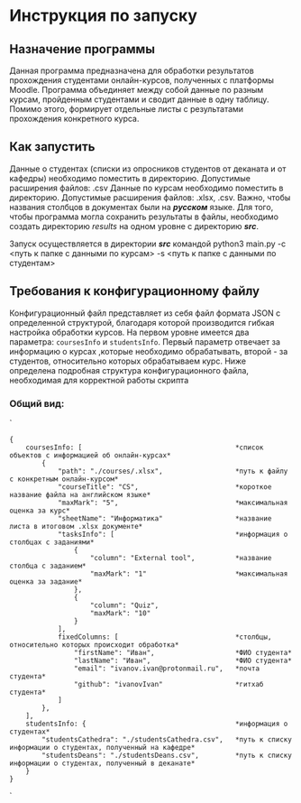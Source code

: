 # Инструкция по запуску

## Назначение программы
Данная программа предназначена для обработки результатов прохождения студентами онлайн-курсов, полученных с платформы Moodle. Программа объединяет между собой данные по разным курсам, пройденным студентами и сводит данные в одну таблицу. Помимо этого, формирует отдельные листы с результатами прохождения конкретного курса.

## Как запустить
Данные о студентах (списки из опросников студентов от деканата и от кафедры) необходимо поместить в директорию. Допустимые расширения файлов: .csv
Данные по курсам необходимо поместить в директорию. Допустимые расширения файлов: .xlsx, .csv. Важно, чтобы названия столбцов в документах были на __*русском*__ языке.
Для того, чтобы программа могла сохранить результаты в файлы, необходимо создать директорию *results* на одном уровне с директорию __*src*__.

Запуск осуществляется в директории __*src*__ командой python3 main.py -c <путь к папке с данными по курсам> -s <путь к папке с данными по студентам>

## Требования к конфигурационному файлу

Конфигурационный файл представляет из себя файл формата JSON с определенной структурой, благодаря которой производится гибкая настройка обработки курсов. На первом уровне имеется два параметра: `coursesInfo` и `studentsInfo`. Первый параметр отвечает за информацию о курсах ,которые необходимо обрабатывать, второй - за студентов, относительно которых обрабатываем курс. Ниже определена подробная структура конфигурационного файла, необходимая для корректной работы скрипта

### Общий вид:
`

    {
        coursesInfo: [                                      *список объектов с информацией об онлайн-курсах*
            {
                "path": "./courses/.xlsx",                  *путь к файлу с конкретным онлайн-курсом*
                "courseTitle": "CS",                        *короткое название файла на английском языке*
                "maxMark": "5",                             *максимальная оценка за курс*
                "sheetName": "Информатика"                  *название листа в итоговом .xlsx документе*
                "tasksInfo": [                              *информация о столбцах с заданиями*
                    {
                        "column": "External tool",          *название столбца с заданием*
                        "maxMark": "1"                      *максимальная оценка за задание*
                    },
                    {
                        "column": "Quiz",
                        "maxMark": "10"
                    }
                ],
                fixedColumns: [                             *столбцы, относительно которых происходит обработка*
                    "firstName": "Иван",                    *ФИО студента*
                    "lastName": "Иван",                     *ФИО студента*
                    "email": "ivanov.ivan@protonmail.ru",   *почта студента*
                    "github": "ivanovIvan"                  *гитхаб студента*
                ]
            },
        ],
        studentsInfo: {                                     *информация о студентах*
            "studentsCathedra": "./studentsCathedra.csv",   *путь к списку информации о студентах, полученный на кафедре*
            "studentsDeans": "./studentsDeans.csv",         *путь к списку информации о студентах, полученный в деканате*
        }
    }
`
